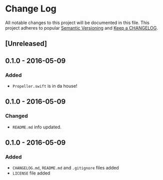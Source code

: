 # Change Log
All notable changes to this project will be documented in this file.
This project adheres to popular [Semantic Versioning](http://semver.org/) and [Keep a CHANGELOG](http://keepachangelog.com/).

## [Unreleased]

## 0.1.0 - 2016-05-09
### Added
* `Propeller.swift` is in da house!

## 0.1.0 - 2016-05-09
### Changed
* `README.md` info updated.

## 0.1.0 - 2016-05-09
### Added
* `CHANGELOG.md`, `README.md` and `.gitignore` files added
* `LICENSE` file added